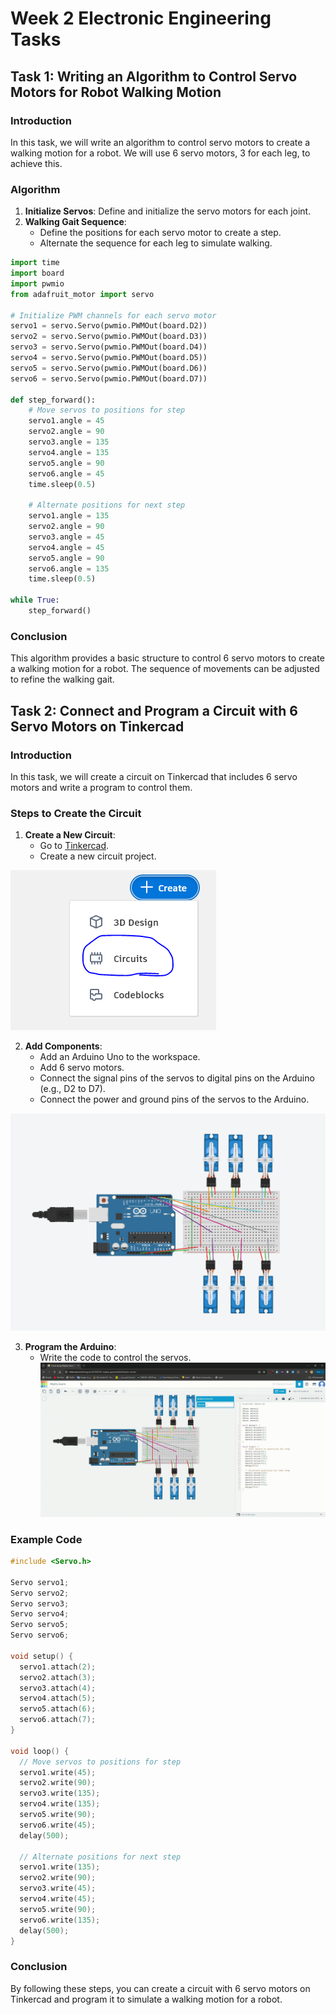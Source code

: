 # Week 2 Electronic Engineering Tasks

## Task 1: Writing an Algorithm to Control Servo Motors for Robot Walking Motion

### Introduction
In this task, we will write an algorithm to control servo motors to create a walking motion for a robot. We will use 6 servo motors, 3 for each leg, to achieve this.

### Algorithm
1. **Initialize Servos**: Define and initialize the servo motors for each joint.
2. **Walking Gait Sequence**:
    - Define the positions for each servo motor to create a step.
    - Alternate the sequence for each leg to simulate walking.

```python
import time
import board
import pwmio
from adafruit_motor import servo

# Initialize PWM channels for each servo motor
servo1 = servo.Servo(pwmio.PWMOut(board.D2))
servo2 = servo.Servo(pwmio.PWMOut(board.D3))
servo3 = servo.Servo(pwmio.PWMOut(board.D4))
servo4 = servo.Servo(pwmio.PWMOut(board.D5))
servo5 = servo.Servo(pwmio.PWMOut(board.D6))
servo6 = servo.Servo(pwmio.PWMOut(board.D7))

def step_forward():
    # Move servos to positions for step
    servo1.angle = 45
    servo2.angle = 90
    servo3.angle = 135
    servo4.angle = 135
    servo5.angle = 90
    servo6.angle = 45
    time.sleep(0.5)

    # Alternate positions for next step
    servo1.angle = 135
    servo2.angle = 90
    servo3.angle = 45
    servo4.angle = 45
    servo5.angle = 90
    servo6.angle = 135
    time.sleep(0.5)

while True:
    step_forward()
```

### Conclusion
This algorithm provides a basic structure to control 6 servo motors to create a walking motion for a robot. The sequence of movements can be adjusted to refine the walking gait.

## Task 2: Connect and Program a Circuit with 6 Servo Motors on Tinkercad

### Introduction
In this task, we will create a circuit on Tinkercad that includes 6 servo motors and write a program to control them.

### Steps to Create the Circuit
1. **Create a New Circuit**:
    - Go to [Tinkercad](https://www.tinkercad.com/).
    - Create a new circuit project.

![1](img/1.PNG)

2. **Add Components**:
    - Add an Arduino Uno to the workspace.
    - Add 6 servo motors.
    - Connect the signal pins of the servos to digital pins on the Arduino (e.g., D2 to D7).
    - Connect the power and ground pins of the servos to the Arduino.

![2](img/2.PNG)

3. **Program the Arduino**:
    - Write the code to control the servos.
![3](img/3.gif)

### Example Code

```cpp
#include <Servo.h>

Servo servo1;
Servo servo2;
Servo servo3;
Servo servo4;
Servo servo5;
Servo servo6;

void setup() {
  servo1.attach(2);
  servo2.attach(3);
  servo3.attach(4);
  servo4.attach(5);
  servo5.attach(6);
  servo6.attach(7);
}

void loop() {
  // Move servos to positions for step
  servo1.write(45);
  servo2.write(90);
  servo3.write(135);
  servo4.write(135);
  servo5.write(90);
  servo6.write(45);
  delay(500);

  // Alternate positions for next step
  servo1.write(135);
  servo2.write(90);
  servo3.write(45);
  servo4.write(45);
  servo5.write(90);
  servo6.write(135);
  delay(500);
}
```

### Conclusion
By following these steps, you can create a circuit with 6 servo motors on Tinkercad and program it to simulate a walking motion for a robot.


